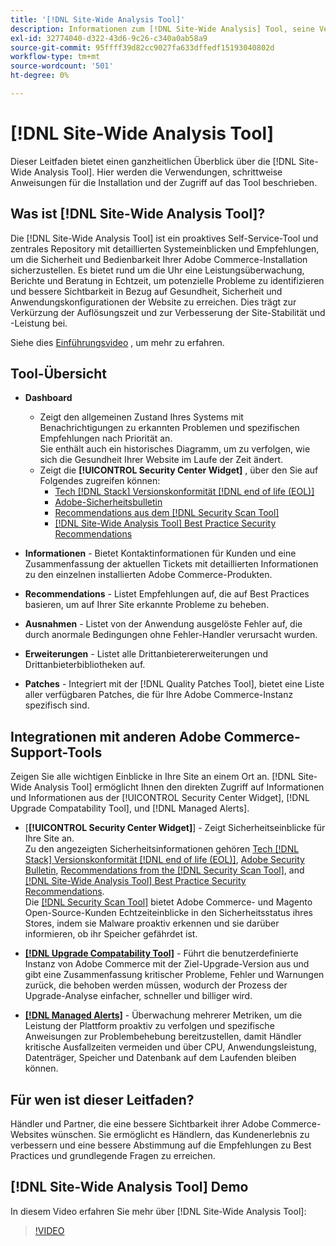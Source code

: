```yaml
---
title: '[!DNL Site-Wide Analysis Tool]'
description: Informationen zum [!DNL Site-Wide Analysis] Tool, seine Verwendung, der Installationsprozess und wie Zugriff erhalten
exl-id: 32774040-d322-43d6-9c26-c340a0ab58a9
source-git-commit: 95ffff39d82cc9027fa633dffedf15193040802d
workflow-type: tm+mt
source-wordcount: '501'
ht-degree: 0%

---
```


# [!DNL Site-Wide Analysis Tool]

Dieser Leitfaden bietet einen ganzheitlichen Überblick über die [!DNL Site-Wide Analysis Tool]. Hier werden die Verwendungen, schrittweise Anweisungen für die Installation und der Zugriff auf das Tool beschrieben.

## Was ist [!DNL Site-Wide Analysis Tool]?

Die [!DNL Site-Wide Analysis Tool] ist ein proaktives Self-Service-Tool und zentrales Repository mit detaillierten Systemeinblicken und Empfehlungen, um die Sicherheit und Bedienbarkeit Ihrer Adobe Commerce-Installation sicherzustellen. Es bietet rund um die Uhr eine Leistungsüberwachung, Berichte und Beratung in Echtzeit, um potenzielle Probleme zu identifizieren und bessere Sichtbarkeit in Bezug auf Gesundheit, Sicherheit und Anwendungskonfigurationen der Website zu erreichen. Dies trägt zur Verkürzung der Auflösungszeit und zur Verbesserung der Site-Stabilität und -Leistung bei.

Siehe dies [Einführungsvideo](https://www.youtube.com/watch?v=KW2R8ki_RG4) , um mehr zu erfahren.

## Tool-Übersicht

- **Dashboard**
   - Zeigt den allgemeinen Zustand Ihres Systems mit Benachrichtigungen zu erkannten Problemen und spezifischen Empfehlungen nach Priorität an.<br>
Sie enthält auch ein historisches Diagramm, um zu verfolgen, wie sich die Gesundheit Ihrer Website im Laufe der Zeit ändert.
   - Zeigt die **[!UICONTROL Security Center Widget]** , über den Sie auf Folgendes zugreifen können:
      - [Tech [!DNL Stack] Versionskonformität [!DNL end of life (EOL)]](https://experienceleague.adobe.com/docs/commerce-operations/installation-guide/system-requirements.html)
      - [Adobe-Sicherheitsbulletin](https://helpx.adobe.com/security/security-bulletin.html)
      - [Recommendations aus dem [!DNL Security Scan Tool]](https://experienceleague.adobe.com/docs/commerce-admin/systems/security/security-scan.html)
      - [[!DNL Site-Wide Analysis Tool] Best Practice Security Recommendations](https://experienceleague.adobe.com/docs/commerce-operations/tools/site-wide-analysis-tool/recommendations.html)

- **Informationen** - Bietet Kontaktinformationen für Kunden und eine Zusammenfassung der aktuellen Tickets mit detaillierten Informationen zu den einzelnen installierten Adobe Commerce-Produkten.

- **Recommendations** - Listet Empfehlungen auf, die auf Best Practices basieren, um auf Ihrer Site erkannte Probleme zu beheben.

- **Ausnahmen** - Listet von der Anwendung ausgelöste Fehler auf, die durch anormale Bedingungen ohne Fehler-Handler verursacht wurden.

- **Erweiterungen** - Listet alle Drittanbietererweiterungen und Drittanbieterbibliotheken auf.

- **Patches** - Integriert mit der [!DNL Quality Patches Tool], bietet eine Liste aller verfügbaren Patches, die für Ihre Adobe Commerce-Instanz spezifisch sind.

## Integrationen mit anderen Adobe Commerce-Support-Tools

Zeigen Sie alle wichtigen Einblicke in Ihre Site an einem Ort an. [!DNL Site-Wide Analysis Tool] ermöglicht Ihnen den direkten Zugriff auf Informationen und Informationen aus der [!UICONTROL Security Center Widget], [!DNL Upgrade Compatability Tool], und [!DNL Managed Alerts].

- [**[!UICONTROL Security Center Widget]**] - Zeigt Sicherheitseinblicke für Ihre Site an.<br>
Zu den angezeigten Sicherheitsinformationen gehören [Tech [!DNL Stack] Versionskonformität [!DNL end of life (EOL)]](https://experienceleague.adobe.com/docs/commerce-operations/installation-guide/system-requirements.html), [Adobe Security Bulletin](https://helpx.adobe.com/security/security-bulletin.html), [Recommendations from the [!DNL Security Scan Tool]](https://experienceleague.adobe.com/docs/commerce-admin/systems/security/security-scan.html), and [[!DNL Site-Wide Analysis Tool] Best Practice Security Recommendations](https://experienceleague.adobe.com/docs/commerce-operations/tools/site-wide-analysis-tool/recommendations.html).<br>
Die [[!DNL Security Scan Tool]](https://experienceleague.adobe.com/docs/commerce-admin/systems/security/security-scan.html) bietet Adobe Commerce- und Magento Open-Source-Kunden Echtzeiteinblicke in den Sicherheitsstatus ihres Stores, indem sie Malware proaktiv erkennen und sie darüber informieren, ob ihr Speicher gefährdet ist.

- [**[!DNL Upgrade Compatability Tool]**](../../upgrade/upgrade-compatibility-tool/overview.md) - Führt die benutzerdefinierte Instanz von Adobe Commerce mit der Ziel-Upgrade-Version aus und gibt eine Zusammenfassung kritischer Probleme, Fehler und Warnungen zurück, die behoben werden müssen, wodurch der Prozess der Upgrade-Analyse einfacher, schneller und billiger wird.

- [**[!DNL Managed Alerts]**](https://support.magento.com/hc/en-us/sections/360010758472-Managed-alerts-for-Adobe-Commerce) - Überwachung mehrerer Metriken, um die Leistung der Plattform proaktiv zu verfolgen und spezifische Anweisungen zur Problembehebung bereitzustellen, damit Händler kritische Ausfallzeiten vermeiden und über CPU, Anwendungsleistung, Datenträger, Speicher und Datenbank auf dem Laufenden bleiben können.

## Für wen ist dieser Leitfaden?

Händler und Partner, die eine bessere Sichtbarkeit ihrer Adobe Commerce-Websites wünschen. Sie ermöglicht es Händlern, das Kundenerlebnis zu verbessern und eine bessere Abstimmung auf die Empfehlungen zu Best Practices und grundlegende Fragen zu erreichen.

## [!DNL Site-Wide Analysis Tool] Demo

In diesem Video erfahren Sie mehr über [!DNL Site-Wide Analysis Tool]:

>[!VIDEO](https://video.tv.adobe.com/v/344001?quality=12)
